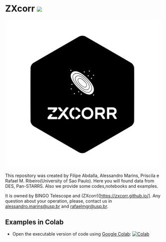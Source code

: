 # ZXcorr ![](https://img.shields.io/badge/python-2.7%7C3.6-blue.svg)

![cover image](figures/ZXCorr_Icon.png)

This repository was created by Filipe Abdalla, Alessandro Marins, Priscila e Rafael M. Ribeiro(University of Sao Paulo). Here you will found data from DES, Pan-STARRS. Also we provide some codes,notebooks and examples.

It is owned by BINGO Telescope and (ZXcorr)[https://zxcorr.github.io/]. Any question about your operation, please, contact us in alessandro.marins@usp.br and rafaelmgr@usp.br.

## Examples in Colab
- Open the executable version of code using [Google Colab](http://colab.research.google.com): [![Colab](https://colab.research.google.com/assets/colab-badge.svg)](https://colab.research.google.com/github/github.com/zxcorr/zxcorr_DataAccess/master/Summary.ipynb)